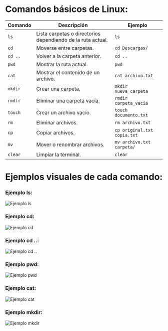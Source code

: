 # Comandos básicos de Linux:

| Comando | Descripción | Ejemplo |
|---------|-------------|---------|
| `ls`    | Lista carpetas o directorios dependiendo de la ruta actual. | `ls` |
| `cd`    | Moverse entre carpetas. | `cd Descargas/` |
| `cd ..` | Volver a la carpeta anterior. | `cd ..` |
| `pwd`   | Mostrar la ruta actual. | `pwd` |
| `cat`   | Mostrar el contenido de un archivo. | `cat archivo.txt` |
| `mkdir` | Crear una carpeta. | `mkdir nueva_carpeta` |
| `rmdir` | Eliminar una carpeta vacía. | `rmdir carpeta_vacia` |
| `touch` | Crear un archivo vacío. | `touch documento.txt` |
| `rm`    | Eliminar archivos. | `rm archivo.txt` |
| `cp`    | Copiar archivos. | `cp original.txt copia.txt` |
| `mv`    | Mover o renombrar archivos. | `mv archivo.txt carpeta/` |
| `clear` | Limpiar la terminal. | `clear` |

# Ejemplos visuales de cada comando:
### Ejemplo ls: 

![Ejemplo ls](https://github.com/user-attachments/assets/f8f1c486-6a44-48df-804a-80170ab6e583)

### Ejemplo cd:

![Ejemplo cd](https://github.com/user-attachments/assets/376e77a3-20e7-4061-8571-705c9aee2743)

### Ejemplo cd ..:

![Ejemplo cd ..](https://github.com/user-attachments/assets/46e27b20-a325-4c1e-91e4-1afb9ff3db28)

### Ejemplo pwd:

![Ejemplo pwd](https://github.com/user-attachments/assets/30bdd658-5a8a-443d-9fa1-e5b4103e2b2a)

### Ejemplo cat:

![Ejemplo cat](https://github.com/user-attachments/assets/41321f51-4a1f-4b8e-b828-387e86937137)

### Ejemplo mkdir:

![Ejemplo mkdir](https://github.com/user-attachments/assets/b5535e9a-306d-4b0c-9d73-bd24c463fa54)






